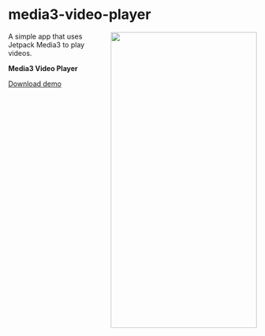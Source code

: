 # media3-video-player

<img align="right" width="296" height="600"  src="https://github.com/raheemadamboev/media3-video-player/blob/master/banner.gif" />

A simple app that uses Jetpack Media3 to play videos.

**Media3 Video Player**

<a href="https://github.com/raheemadamboev/media3-video-player/blob/master/app-debug.apk">Download demo</a>
